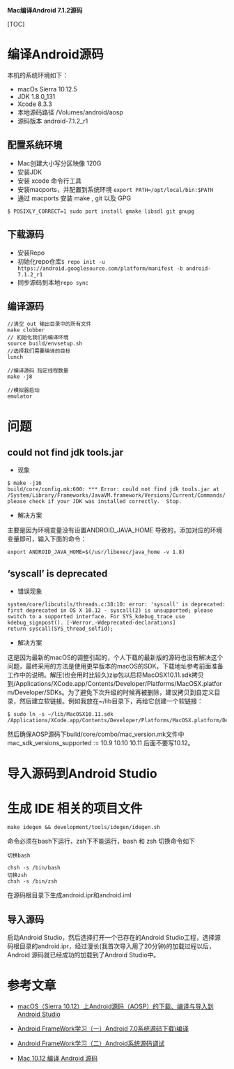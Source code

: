 **Mac编译Android 7.1.2源码**

[TOC]

# 编译Android源码

本机的系统环境如下：

* macOs Sierra 10.12.5
* JDK 1.8.0_131
* Xcode 8.3.3
* 本地源码路径 /Volumes/android/aosp
* 源码版本 android-7.1.2_r1

## 配置系统环境

* Mac创建大小写分区映像 120G
* 安装JDK
* 安装 xcode 命令行工具
* 安装macports，并配置到系统环境 `export PATH=/opt/local/bin:$PATH`
* 通过 macports 安装 make , git 以及 GPG

```
$ POSIXLY_CORRECT=1 sudo port install gmake libsdl git gnupg
```

## 下载源码

* 安装Repo
* 初始化repo仓库`$ repo init -u https://android.googlesource.com/platform/manifest -b android-7.1.2_r1`
* 同步源码到本地`repo sync`


## 编译源码

```
//清空 out 输出目录中的所有文件
make clobber
// 初始化我们的编译环境
source build/envsetup.sh
//选择我们需要编译的目标
lunch

//编译源码 指定线程数量
make -j8

//模拟器启动
emulator
```

# 问题

## could not find jdk tools.jar

* 现象

```shell
$ make -j16
build/core/config.mk:600: *** Error: could not find jdk tools.jar at /System/Library/Frameworks/JavaVM.framework/Versions/Current/Commands/../lib/tools.jar, please check if your JDK was installed correctly.  Stop.
```

* 解决方案

主要是因为环境变量没有设置ANDROID_JAVA_HOME 导致的，添加对应的环境变量即可，输入下面的命令：

```shell
export ANDROID_JAVA_HOME=$(/usr/libexec/java_home -v 1.8)
```

## ‘syscall’ is deprecated

* 错误现象

```shell
system/core/libcutils/threads.c:38:10: error: 'syscall' is deprecated: first deprecated in OS X 10.12 - syscall(2) is unsupported; please switch to a supported interface. For SYS_kdebug_trace use kdebug_signpost(). [-Werror,-Wdeprecated-declarations]
return syscall(SYS_thread_selfid);
```

* 解决方案

这是因为最新的macOS的调整引起的，个人下载的最新版的源码也没有解决这个问题，最终采用的方法是使用更早版本的macOS的SDK，下载地址参考前面准备工作中的说明。解压(也会用时比较久)zip包以后将MacOSX10.11.sdk拷贝到/Applications/XCode.app/Contents/Developer/Platforms/MacOSX.platform/Developer/SDKs。为了避免下次升级的时候再被删除，建议拷贝到自定义目录，然后建立软链接。例如我放在~/lib目录下，再给它创建一个软链接：

```shell
$ sudo ln -s ~/lib/MacOSX10.11.sdk /Applications/XCode.app/Contents/Developer/Platforms/MacOSX.platform/Developer/SDKs/MacOSX10.11.sdk
```

然后确保AOSP源码下build/core/combo/mac_version.mk文件中
mac_sdk_versions_supported := 10.9 10.10 10.11
后面不要写10.12。

# 导入源码到Android Studio


# 生成 IDE 相关的项目文件

```
make idegen && development/tools/idegen/idegen.sh
```

命令必须在bash下运行，zsh下不能运行，bash 和 zsh 切换命令如下

```
切换bash

chsh -s /bin/bash 
切换zsh
chsh -s /bin/zsh

```

在源码根目录下生成android.ipr和android.iml

## 导入源码

启动Android Studio，然后选择打开一个已存在的Android Studio工程，选择源码根目录的android.ipr，经过漫长(我首次导入用了20分钟)的加载过程以后，Android 源码就已经成功的加载到了Android Studio中。


# 参考文章

* [macOS（Sierra 10.12）上Android源码（AOSP）的下载、编译与导入到Android Studio](http://blog.bihe0832.com/macOS-AOSP.html)

* [Android FrameWork学习（一）Android 7.0系统源码下载\编译](http://www.jianshu.com/p/6af0bb7c1e70)

* [Android FrameWork学习（二）Android系统源码调试](http://www.jianshu.com/p/4ab864caefb2)

* [Mac 10.12 编译 Android 源码](http://www.jianshu.com/p/1513fc9e1a74)

